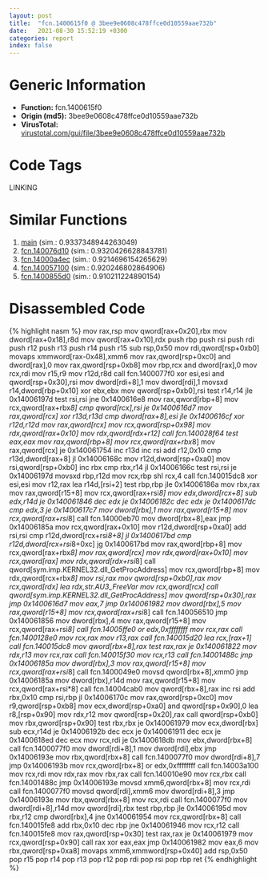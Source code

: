 ```yaml
---
layout: post
title:  "fcn.1400615f0 @ 3bee9e0608c478ffce0d10559aae732b"
date:   2021-08-30 15:52:19 +0300
categories: report
index: false
---
```


# Generic Information
- **Function:** fcn.1400615f0
- **Origin (md5):** 3bee9e0608c478ffce0d10559aae732b
- **VirusTotal:** [virustotal.com/gui/file/3bee9e0608c478ffce0d10559aae732b][virustotal_ref]

# Code Tags
<span class="tag" id="LINKING">LINKING</span>


# Similar Functions

1. [main][similar_1_ref] (sim.: 0.9337348944263049)
2. [fcn.140076d10][similar_2_ref] (sim.: 0.9320426628843781)
3. [fcn.14000a4ec][similar_3_ref] (sim.: 0.9214696154265629)
4. [fcn.140057100][similar_4_ref] (sim.: 0.920246802864906)
5. [fcn.1400855d0][similar_5_ref] (sim.: 0.910211224890154)


# Disassembled Code

{% highlight nasm %}
mov rax,rsp
mov qword[rax+0x20],rbx
mov dword[rax+0x18],r8d
mov qword[rax+0x10],rdx
push rbp
push rsi
push rdi
push r12
push r13
push r14
push r15
sub rsp,0x50
mov rdi,qword[rsp+0xb0]
movaps xmmword[rax-0x48],xmm6
mov rax,qword[rsp+0xc0]
and dword[rax],0
mov rax,qword[rsp+0xb8]
mov rbp,rcx
and dword[rax],0
mov rcx,rdi
mov r15,r9
mov r12d,r8d
call fcn.1400077f0
xor esi,esi
and qword[rsp+0x30],rsi
mov dword[rdi+8],1
mov dword[rdi],1
movsxd r14,dword[rbp+0x10]
xor ebx,ebx
mov qword[rsp+0xb0],rsi
test r14,r14
jle 0x14006197d
test rsi,rsi
jne 0x1400616e8
mov rax,qword[rbp+8]
mov rcx,qword[rax+rbx*8]
cmp qword[rcx],rsi
je 0x1400616d7
mov rax,qword[rcx]
xor r13d,r13d
cmp dword[rax+8],esi
jle 0x1400616cf
xor r12d,r12d
mov rax,qword[rcx]
mov rcx,qword[rsp+0x98]
mov rdx,qword[rax+0x10]
mov rdx,qword[rdx+r12]
call fcn.140028f64
test eax,eax
mov rax,qword[rbp+8]
mov rcx,qword[rax+rbx*8]
mov rax,qword[rcx]
je 0x140061754
inc r13d
inc rsi
add r12,0x10
cmp r13d,dword[rax+8]
jl 0x14006168c
mov r12d,dword[rsp+0xa0]
mov rsi,qword[rsp+0xb0]
inc rbx
cmp rbx,r14
jl 0x14006166c
test rsi,rsi
je 0x14006197d
movsxd rbp,r12d
mov rcx,rbp
shl rcx,4
call fcn.140015dc8
xor esi,esi
mov r12,rax
lea r14d,[rsi+2]
test rbp,rbp
jle 0x14006186a
mov rbx,rax
mov rax,qword[r15+8]
mov rcx,qword[rax+rsi*8]
mov edx,dword[rcx+8]
sub edx,r14d
je 0x140061846
dec edx
je 0x14006182c
dec edx
je 0x1400617dc
cmp edx,3
je 0x1400617c7
mov dword[rbx],1
mov rax,qword[r15+8]
mov rcx,qword[rax+rsi*8]
call fcn.14000eb70
mov dword[rbx+8],eax
jmp 0x14006185a
mov rcx,qword[rax+0x10]
mov r12d,dword[rsp+0xa0]
add rsi,rsi
cmp r12d,dword[rcx+rsi*8+8]
jl 0x1400617bd
cmp r12d,dword[rcx+rsi*8+0xc]
jg 0x1400617bd
mov rax,qword[rbp+8]
mov rcx,qword[rax+rbx*8]
mov rax,qword[rcx]
mov rdx,qword[rax+0x10]
mov rcx,qword[rax]
mov rdx,qword[rdx+rsi*8]
call qword[sym.imp.KERNEL32.dll_GetProcAddress]
mov rcx,qword[rbp+8]
mov rdx,qword[rcx+rbx*8]
mov rsi,rax
mov qword[rsp+0xb0],rax
mov rcx,qword[rdx]
lea rdx,str.AU3_FreeVar
mov rcx,qword[rcx]
call qword[sym.imp.KERNEL32.dll_GetProcAddress]
mov qword[rsp+0x30],rax
jmp 0x1400616d7
mov eax,7
jmp 0x140061982
mov dword[rbx],5
mov rax,qword[r15+8]
mov rcx,qword[rax+rsi*8]
call fcn.140056510
jmp 0x140061856
mov dword[rbx],4
mov rax,qword[r15+8]
mov rcx,qword[rax+rsi*8]
call fcn.14005ffe0
or edx,0xffffffff
mov rcx,rax
call fcn.1400128e0
mov rcx,rax
mov r13,rax
call fcn.140015d20
lea rcx,[rax+1]
call fcn.140015dc8
mov qword[rbx+8],rax
test rax,rax
je 0x140061822
mov rdx,r13
mov rcx,rax
call fcn.140015f30
mov rcx,r13
call fcn.14001488c
jmp 0x14006185a
mov dword[rbx],3
mov rax,qword[r15+8]
mov rcx,qword[rax+rsi*8]
call fcn.1400049e0
movsd qword[rbx+8],xmm0
jmp 0x14006185a
mov dword[rbx],r14d
mov rax,qword[r15+8]
mov rcx,qword[rax+rsi*8]
call fcn.14004cab0
mov qword[rbx+8],rax
inc rsi
add rbx,0x10
cmp rsi,rbp
jl 0x14006170c
mov rax,qword[rsp+0xc0]
mov r9,qword[rsp+0xb8]
mov ecx,dword[rsp+0xa0]
and qword[rsp+0x90],0
lea r8,[rsp+0x90]
mov rdx,r12
mov qword[rsp+0x20],rax
call qword[rsp+0xb0]
mov rbx,qword[rsp+0x90]
test rbx,rbx
je 0x140061979
mov ecx,dword[rbx]
sub ecx,r14d
je 0x14006192b
dec ecx
je 0x140061911
dec ecx
je 0x1400618ed
dec ecx
mov rcx,rdi
je 0x1400618db
mov ebx,dword[rbx+8]
call fcn.1400077f0
mov dword[rdi+8],1
mov dword[rdi],ebx
jmp 0x14006193e
mov rbx,qword[rbx+8]
call fcn.1400077f0
mov dword[rdi+8],7
jmp 0x14006193b
mov rcx,qword[rbx+8]
or edx,0xffffffff
call fcn.14003a100
mov rcx,rdi
mov rdx,rax
mov rbx,rax
call fcn.140010e90
mov rcx,rbx
call fcn.14001488c
jmp 0x14006193e
movsd xmm6,qword[rbx+8]
mov rcx,rdi
call fcn.1400077f0
movsd qword[rdi],xmm6
mov dword[rdi+8],3
jmp 0x14006193e
mov rbx,qword[rbx+8]
mov rcx,rdi
call fcn.1400077f0
mov dword[rdi+8],r14d
mov qword[rdi],rbx
test rbp,rbp
jle 0x14006195d
mov rbx,r12
cmp dword[rbx],4
jne 0x140061954
mov rcx,qword[rbx+8]
call fcn.140015fe8
add rbx,0x10
dec rbp
jne 0x140061946
mov rcx,r12
call fcn.140015fe8
mov rax,qword[rsp+0x30]
test rax,rax
je 0x140061979
mov rcx,qword[rsp+0x90]
call rax
xor eax,eax
jmp 0x140061982
mov eax,6
mov rbx,qword[rsp+0xa8]
movaps xmm6,xmmword[rsp+0x40]
add rsp,0x50
pop r15
pop r14
pop r13
pop r12
pop rdi
pop rsi
pop rbp
ret
{% endhighlight %}


[similar_1_ref]: /report/main@aa94a542c4d350c292b6898de288bcf0
[similar_2_ref]: /report/fcn.140076d10@3bee9e0608c478ffce0d10559aae732b
[similar_3_ref]: /report/fcn.14000a4ec@c4af5ec7826361dc5a22db79be296638
[similar_4_ref]: /report/fcn.140057100@3bee9e0608c478ffce0d10559aae732b
[similar_5_ref]: /report/fcn.1400855d0@3bee9e0608c478ffce0d10559aae732b
[virustotal_ref]: https://www.virustotal.com/gui/file/3bee9e0608c478ffce0d10559aae732b